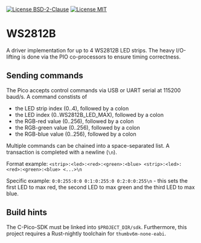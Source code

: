 [![License BSD-2-Clause](https://img.shields.io/badge/License-BSD--2--Clause-blue.svg)](https://opensource.org/licenses/BSD-2-Clause)
[![License MIT](https://img.shields.io/badge/License-MIT-blue.svg)](https://opensource.org/licenses/MIT)

# WS2812B
A driver implementation for up to 4 WS2812B LED strips. The heavy I/O-lifting is done via the PIO co-processors to
ensure timing correctness.

## Sending commands
The Pico accepts control commands via USB or UART serial at 115200 baud/s.
A command constists of
 - the LED strip index (0..4), followed by a colon
 - the LED index (0..WS2812B_LED_MAX), followed by a colon
 - the RGB-red value (0..256), followed by a colon
 - the RGB-green value (0..256), followed by a colon
 - the RGB-blue value (0..256), followed by a colon

Multiple commands can be chained into a space-separated list. A transaction is completed with a newline (`\n`).

Format example: `<strip>:<led>:<red>:<green>:<blue> <strip>:<led>:<red>:<green>:<blue> <...>\n`

Specific example: `0:0:255:0:0 0:1:0:255:0 0:2:0:0:255\n` - this sets the first LED to max red, the second LED to max
green and the third LED to max blue.

## Build hints
The C-Pico-SDK must be linked into `$PROJECT_DIR/sdk`. Furthermore, this project requires a Rust-nightly toolchain for
`thumbv6m-none-eabi`.
